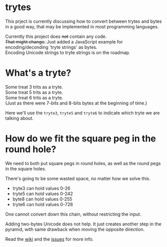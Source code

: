 # trytes
This prject is currently discussing how to convert between trytes and bytes in a good way, that may be implemented in most programming languages. 


Currently this project does ~~not~~ contain any code.\
~~That might change.~~  Just added a JavaScript example for encoding/deconding 'tryte strings' as bytes.\
Encoding Unicode strings to tryte strings is on the roadmap.

# What's a tryte?
Some treat 3 trits as a tryte.\
Some treat 5 trits as a tryte.\
Some treat 6 trits as a tryte.\
(Just as there were 7-bits and 8-bits bytes at the beginning of time.)

Here we'll use the `tryte3`, `tryte5` and `tryte6` to indicate which tryte we are talking about. 

# How do we fit the square peg in the round hole?
We need to both put square pegs in round holes, as well as the round pegs in the square holes.

There's going to be some wasted space, no matter how we solve this.

* tryte3 can hold values 0-26
* tryte5 can hold values 0-242
* byte8 can hold values 0-255
* tryte6 can hold values 0-728

One cannot convert down this chain, without restricting the input.

Adding two-bytes Unicode does not help. It just creates another step in the pyramid, with same drawback when moving the opposite direction.

Read the [wiki](https://github.com/vbakke/trytes/wiki) and the [issues](https://github.com/vbakke/trytes/issues) for more info.
